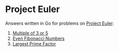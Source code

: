 # Project Euler

Answers written in Go for problems on [Project Euler](https://projecteuler.net):

1. [Multiple of 3 or 5](https://github.com/martins-vds/project-euler/blob/master/001-multiples-of-3-or-5/README.md)
2. [Even Fibonacci Numbers](https://github.com/martins-vds/project-euler/blob/master/002-even-fibonacci-numbers/README.md)
3. [Largest Prime Factor](https://github.com/martins-vds/project-euler/blob/master/003-largest-prime-factor/README.md)
